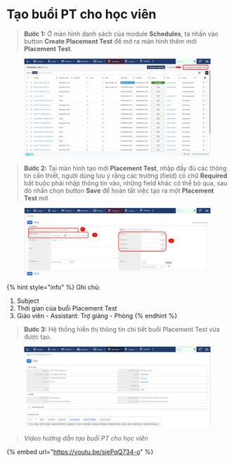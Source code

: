 # Tạo buổi PT cho học viên

> **Bước 1:** Ở màn hình danh sách của module **Schedules**, ta nhấn vào button **Create Placement Test** để mở ra màn hình thêm mới **Placement Test**.

<figure><img src="../../../.gitbook/assets/image (3).png" alt=""><figcaption></figcaption></figure>

> **Bước 2:** Tại màn hình tạo mới **Placement Test**, nhập đầy đủ các thông tin cần thiết, người dùng lưu ý rằng các trường (field) có chữ **Required** bắt buộc phải nhập thông tin vào, những field khác có thể bỏ qua, sau đó nhấn chọn button **Save** để hoàn tất việc tạo ra một **Placement Test** mớ

<figure><img src="../../../.gitbook/assets/image (6).png" alt=""><figcaption></figcaption></figure>

{% hint style="info" %}
Ghi chú:

1. Subject
2. Thời gian của buổi Placement Test
3. Giáo viên - Assistant: Trợ giảng - Phòng
{% endhint %}

> **Bước 3:** Hệ thống hiển thị thông tin chi tiết buổi Placement Test vừa được tạo.

<figure><img src="../../../.gitbook/assets/image.png" alt=""><figcaption></figcaption></figure>

> _Video hướng dẫn tạo buổi PT cho học viên_

{% embed url="https://youtu.be/siePqQ734-o" %}
